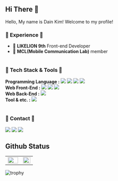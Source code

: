 ## Hi There 👋  
Hello, My name is Dain Kim! Welcome to my profile!

### :herb: Experience :herb:
- :lion: **LIKELION 9th** Front-end Developer
- :office: **MCL(Mobile Communication Lab)** member
<br><br>

### 🔨 Tech Stack & Tools 🔨
**Programming Language :**
<img src="https://img.shields.io/badge/C-000000?style=flat-square&logo=C&logoColor=#00599C"/>
<img src="https://img.shields.io/badge/C++-000000?style=flat-square&logo=cplusplus&logoColor=#8F79FF"/>
<img src="https://img.shields.io/badge/Java-000000?style=flat-square&logo=java&logoColor=#339933"/>
<img src="https://img.shields.io/badge/Python-000000?style=flat-square&logo=python&logoColor=#1572B6"/>
<br>
**Web Front-End :**
<img src="https://img.shields.io/badge/HTML5-000000?style=flat-square&logo=HTML5&logoColor=#E34F26"/></a> 
<img src="https://img.shields.io/badge/CSS-000000?style=flat-square&logo=CSS3&logoColor=#1572B6"/></a> 
<img src="https://img.shields.io/badge/JavaScript-000000?style=flat-square&logo=JavaScript&logoColor=#FFD700"/></a>
<br>
**Web Back-End :**
<img src="https://img.shields.io/badge/Django-000000?style=flat-square&logo=Django&logoColor=#267DFF"/></a> 
<br>
**Tool & etc. :**
<img src="https://img.shields.io/badge/MySQL-000000?style=flat-square&logo=MySQL&logoColor=#FFA926"/></a>
<br><br>


### 📧 Contact 📧 
<p>
  <a href="https://github.com/Dain-K" target="_blank"><img src="https://img.shields.io/badge/Github-181717?style=flat-square&logo=GitHub&logoColor=white"/></a>
  <a href="mailto:dksudi76@gmail.com"><img src="https://img.shields.io/badge/Gmail-d14836?style=flat-square&logo=Gmail&logoColor=white&link=dksudi76@gmail.com"/></a>
  <a href="https://blog.naver.com/inni760" target="_blank"><img src="https://img.shields.io/badge/naver.blog-03C75A?style=flat-square&logo=Naver&logoColor=white"/></a>
</p>


## Github Status  
<table>
  <tr>
    <td valign="top" width="55%">
      <img src="https://github-readme-stats.vercel.app/api?username=Dain-K&show_icons=true&count_private=true&hide_border=true" align="left" style="width: 100%" />
    </td>
    <td valign="top" width="45%">
      <img src="https://github-readme-stats.vercel.app/api/top-langs/?username=Dain-K&hide_border=true&layout=compact" align="left" style="width: 100%" />
    </td>
  </tr>
</table>  

![trophy](https://github-profile-trophy.vercel.app/?username=Dain-K)


